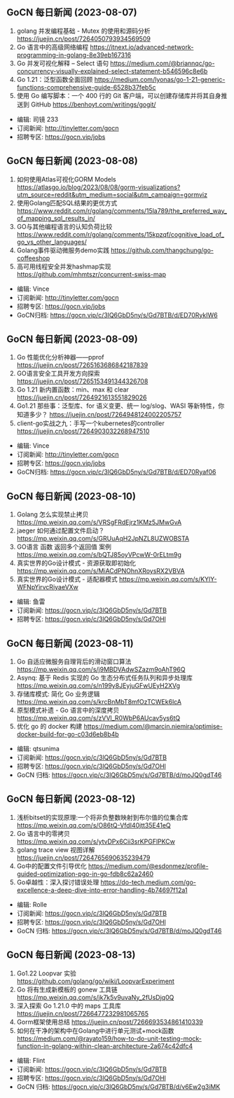## GoCN 每日新闻 (2023-08-07)

1. golang 并发编程基础 - Mutex 的使用和源码分析 https://juejin.cn/post/7264050793934569509
2. Go 语言中的高级网络编程 https://itnext.io/advanced-network-programming-in-golang-8e39eb167316
3. Go 并发可视化解释 – Select 语句 https://medium.com/@briannqc/go-concurrency-visually-explained-select-statement-b546596c8e6b
4. Go 1.21：泛型函数全面回顾 https://medium.com/lyonas/go-1-21-generic-functions-comprehensive-guide-6528b37feb5c
5. 使用 Go 编写脚本：一个 400 行的 Git 客户端，可以创建存储库并将其自身推送到 GitHub https://benhoyt.com/writings/gogit/

- 编辑: 司镜 233
- 订阅新闻: http://tinyletter.com/gocn
- 招聘专区: https://gocn.vip/jobs

## GoCN 每日新闻 (2023-08-08)

1. 如何使用Atlas可视化GORM Models https://atlasgo.io/blog/2023/08/08/gorm-visualizations?utm_source=reddit&utm_medium=social&utm_campaign=gormviz
2. 使用Golang匹配SQL结果的更优方式 https://www.reddit.com/r/golang/comments/15la789/the_preferred_way_of_mapping_sql_results_in/
3. GO与其他编程语言的认知负荷比较 https://www.reddit.com/r/golang/comments/15kpzqf/cognitive_load_of_go_vs_other_languages/
4. Golang事件驱动微服务demo实践 https://github.com/thangchung/go-coffeeshop
5. 高可用线程安全并发hashmap实现 https://github.com/mhmtszr/concurrent-swiss-map

- 编辑: Vince
- 订阅新闻: http://tinyletter.com/gocn
- 招聘专区: https://gocn.vip/jobs
- GoCN归档: https://gocn.vip/c/3lQ6GbD5ny/s/Gd7BTB/d/ED70RykIW6

## GoCN 每日新闻 (2023-08-09)

1. Go 性能优化分析神器——pprof https://juejin.cn/post/7265163686842187839 
2. GO语言安全工具开发方向探索 https://juejin.cn/post/7265153491344326708
3. Go 1.21 新内置函数：min、max 和 clear https://juejin.cn/post/7264921613551829026
4. Go1.21 那些事：泛型库、for 语义变更、统一 log/slog、WASI 等新特性，你知道多少？ https://juejin.cn/post/7264948124002205757 
5. client-go实战之九：手写一个kubernetes的controller https://juejin.cn/post/7264903032268947510

- 编辑: Vince
- 订阅新闻: http://tinyletter.com/gocn
- 招聘专区: https://gocn.vip/jobs
- GoCN归档: https://gocn.vip/c/3lQ6GbD5ny/s/Gd7BTB/d/ED70Ryaf06


## GoCN 每日新闻 (2023-08-10)
1. Golang 怎么实现禁止拷贝 https://mp.weixin.qq.com/s/VRSgFRdEjrz1KMz5JMwGvA
2. jaeger 如何通过配置文件启动？ https://mp.weixin.qq.com/s/GRUuAqH2JpNZL8UZWOBSTA
3. GO语言 函数 返回多个返回值 案例 https://mp.weixin.qq.com/s/bQTJ85oyVPcwW-0rELtm9g
4. 真实世界的Go设计模式 - 资源获取即初始化 https://mp.weixin.qq.com/s/MiACdPNOhnXRoysRX2VBVA
5. 真实世界的Go设计模式 - 适配器模式 https://mp.weixin.qq.com/s/KYlY-WFNpYirvcRiyaeVXw


- 编辑: 鱼雷
- 订阅新闻: https://gocn.vip/c/3lQ6GbD5ny/s/Gd7BTB
- 招聘专区: https://gocn.vip/c/3lQ6GbD5ny/s/Gd7OHl


## GoCN 每日新闻 (2023-08-11)

1. Go 自适应微服务自理背后的滑动窗口算法 https://mp.weixin.qq.com/s/j9MBDVAdwSZazm9oAhT96Q
2. Asynq: 基于 Redis 实现的 Go 生态分布式任务队列和异步处理库 https://mp.weixin.qq.com/s/n199y8JEyjuGFwUEyH2XVg
3. 存储库模式: 简化 Go 业务逻辑 https://mp.weixin.qq.com/s/krcBnMbT8mfOzTCWEk6lcA
4. 原型模式补遗 - Go 语言中的深度拷贝 https://mp.weixin.qq.com/s/zVVl_R0WbP6AUcav5ys6tQ
5. 优化 go 的 docker 构建 https://medium.com/@marcin.niemira/optimise-docker-build-for-go-c03d6eb8b4b

- 编辑: qtsunima
- 订阅新闻: https://gocn.vip/c/3lQ6GbD5ny/s/Gd7BTB
- 招聘专区: https://gocn.vip/c/3lQ6GbD5ny/s/Gd7OHl
- GoCN 归档: https://gocn.vip/c/3lQ6GbD5ny/s/Gd7BTB/d/moJQ0gdT46


## GoCN 每日新闻 (2023-08-12)

1. 浅析bitset的实现原理:一个将非负整数映射到布尔值的位集合库 https://mp.weixin.qq.com/s/O86tQ-VfdI40jtt35E41eQ
2. Go 语言中的零拷贝 https://mp.weixin.qq.com/s/ytvDPx6Cii3srKPGFlPKCw
3. golang trace view 视图详解 https://juejin.cn/post/7264765690635239479
4. Go中的配置文件引导优化 https://medium.com/@esdonmez/profile-guided-optimization-pgo-in-go-fdb8c62a2460
5. Go卓越性：深入探讨错误处理 https://do-tech.medium.com/go-excellence-a-deep-dive-into-error-handling-4b74697f12a1

- 编辑: Rolle
- 订阅新闻: https://gocn.vip/c/3lQ6GbD5ny/s/Gd7BTB
- 招聘专区: https://gocn.vip/c/3lQ6GbD5ny/s/Gd7OHl
- GoCN 归档: https://gocn.vip/c/3lQ6GbD5ny/s/Gd7BTB/d/moJQ0gdT46

## GoCN 每日新闻 (2023-08-13)

1. Go1.22 Loopvar 实验 https://github.com/golang/go/wiki/LoopvarExperiment
2. Go 将有生成新模板的 gonew 工具链 https://mp.weixin.qq.com/s/jk7k5v9uvaNy_2fUsDjq0Q
3. 深入探索 Go 1.21.0 中的 maps 工具库 https://juejin.cn/post/7266477232981065765
4. Gorm框架使用总结 https://juejin.cn/post/7266693534861410339
5. 如何在干净的架构中在Golang中进行单元测试+mock函数 https://medium.com/@rayato159/how-to-do-unit-testing-mock-function-in-golang-within-clean-architecture-2a674c42dfc4

- 编辑: Flint
- 订阅新闻: https://gocn.vip/c/3lQ6GbD5ny/s/Gd7BTB
- 招聘专区: https://gocn.vip/c/3lQ6GbD5ny/s/Gd7OHl
- GoCN 归档: https://gocn.vip/c/3lQ6GbD5ny/s/Gd7BTB/d/v6Ew2g3iMK


